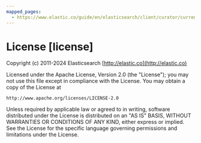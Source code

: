 ```yaml
---
mapped_pages:
  - https://www.elastic.co/guide/en/elasticsearch/client/curator/current/license.html
---
```


# License [license]

Copyright (c) 2011-2024 Elasticsearch [http://elastic.co](http://elastic.co)

Licensed under the Apache License, Version 2.0 (the "License"); you may not use this file except in compliance with the License. You may obtain a copy of the License at

```
http://www.apache.org/licenses/LICENSE-2.0
```
Unless required by applicable law or agreed to in writing, software distributed under the License is distributed on an "AS IS" BASIS, WITHOUT WARRANTIES OR CONDITIONS OF ANY KIND, either express or implied. See the License for the specific language governing permissions and limitations under the License.


